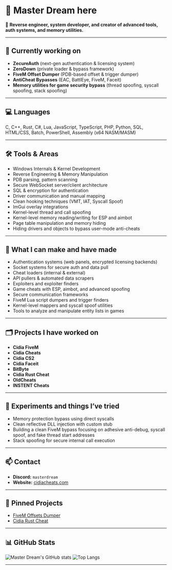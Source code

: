 # 👋 Master Dream here

🎯 **Reverse engineer, system developer, and creator of advanced tools, auth systems, and memory utilities.**

---

## 🔭 Currently working on

- **ZecureAuth** (next-gen authentication & licensing system)
- **ZeroDown** (private loader & bypass framework)
- **FiveM Offset Dumper** (PDB-based offset & trigger dumper)
- **AntiCheat Bypasses** (EAC, BattlEye, FiveM, Faceit)
- **Memory utilities for game security bypass** (thread spoofing, syscall spoofing, stack spoofing)

---

## 💻 Languages

C, C++, Rust, C#, Lua, JavaScript, TypeScript, PHP, Python, SQL, HTML/CSS, Batch, PowerShell, Assembly (x64 NASM/MASM)

---

## 🛠️ Tools & Areas

- Windows Internals & Kernel Development
- Reverse Engineering & Memory Manipulation
- PDB parsing, pattern scanning
- Secure WebSocket server/client architecture
- SQL & encryption for authentication
- Driver communication and manual mapping
- Clean hooking techniques (VMT, IAT, Syscall Spoof)
- ImGui overlay integrations
- Kernel-level thread and call spoofing
- Kernel-level memory reading/writing for ESP and aimbot
- Page table manipulation and memory hiding
- Hiding drivers and objects to bypass user-mode anti-cheats

---

## 🚀 What I can make and have made

- Authentication systems (web panels, encrypted licensing backends)
- Socket systems for secure auth and data pull
- Cheat loaders (internal & external)
- API pullers & automated data scrapers
- Exploiters and exploiter finders
- Game cheats with ESP, aimbot, and advanced spoofing
- Secure communication frameworks
- FiveM Lua script dumpers and trigger finders
- Kernel-level mappers and syscall spoof utilities
- Tools to analyze and manipulate entity lists in games

---

## 🗂️ Projects I have worked on

- **Cidia FiveM**
- **Cidia Cheats**
- **Cidia CS2**
- **Cidia Faceit**
- **BitByte**
- **Cidia Rust Cheat**
- **OldCheats**
- **INSTENT Cheats**

---

## 🧪 Experiments and things I’ve tried

- Memory protection bypass using direct syscalls
- Clean reflective DLL injection with custom stub
- Building a clean FiveM bypass focusing on adhesive anti-debug, syscall spoof, and fake thread start addresses
- Stack spoofing for secure internal call execution

---

## 📫 Contact

- **Discord:** `masterdream`
- **Website:** [cidiacheats.com](https://cidiacheats.com)

---

## 📌 Pinned Projects

- [FiveM Offsets Dumper](https://github.com/Master-Dream404/FiveM-Offsets-Dumper)
- [Cidia Rust Cheat](https://github.com/Master-Dream404/Cidia-Rust-Cheat)

---

## 📊 GitHub Stats

![Master Dream's GitHub stats](https://github-readme-stats.vercel.app/api?username=Master-Dream404&show_icons=true&theme=tokyonight)
![Top Langs](https://github-readme-stats.vercel.app/api/top-langs/?username=Master-Dream404&layout=compact&theme=tokyonight)

---
